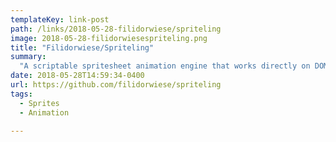 ```yaml
---
templateKey: link-post
path: /links/2018-05-28-filidorwiese/spriteling
image: 2018-05-28-filidorwiesespriteling.png
title: "Filidorwiese/Spriteling"
summary:
  "A scriptable spritesheet animation engine that works directly on DOM elements (no canvas). It's build as ES5 compatible JavaScript, has no external dependencies and a tiny footprint (~3KB minified/gzipped).  Create a DOM element on the page and give it an id."
date: 2018-05-28T14:59:34-0400
url: https://github.com/filidorwiese/spriteling
tags:
  - Sprites
  - Animation

---
```

